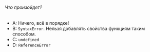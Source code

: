 ###### Что произойдет?

-   A: Ничего, всё в порядке!
-   B: `SyntaxError`. Нельзя добавлять свойства функциям таким способом.
-   C: `undefined`
-   D: `ReferenceError`
